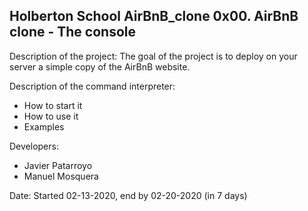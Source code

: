 Holberton School
AirBnB_clone
0x00. AirBnB clone - The console
--------------------------------
Description of the project:
The goal of the project is to deploy on your server a simple copy of the AirBnB website.

Description of the command interpreter:
- How to start it
- How to use it
- Examples

Developers:
- Javier Patarroyo
- Manuel Mosquera

Date: Started 02-13-2020, end by 02-20-2020 (in 7 days)

